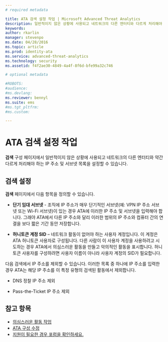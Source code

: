 ```yaml
---
# required metadata

title: ATA 검색 설정 작업 | Microsoft Advanced Threat Analytics
description: 일반적이지 않은 상황에 사용되고 네트워크의 다른 엔터티와 다르게 처리해야 하는 IP 주소 및 서브넷 목록을 구성하는 방법을 설명합니다.
keywords:
author: rkarlin
manager: stevenpo
ms.date: 04/28/2016
ms.topic: article
ms.prod: identity-ata
ms.service: advanced-threat-analytics
ms.technology: security
ms.assetid: f4f2ae30-4849-4a4f-8f6d-bfe99a32c746

# optional metadata

#ROBOTS:
#audience:
#ms.devlang:
ms.reviewer: bennyl
ms.suite: ems
#ms.tgt_pltfrm:
#ms.custom:

---
```


# ATA 검색 설정 작업
**검색** 구성 페이지에서 일반적이지 않은 상황에 사용되고 네트워크의 다른 엔터티와 약간 다르게 처리해야 하는 IP 주소 및 서브넷 목록을 설정할 수 있습니다.

## 검색 설정
**검색** 페이지에서 다음 항목을 정의할 수 있습니다.

-   **단기 임대 서브넷** - 조직에 IP 주소가 매우 단기적인 서브넷(예: VPN IP 주소 서브넷 또는 Wi-Fi 서브넷)이 있는 경우 ATA에 이러한 IP 주소 및 서브넷을 입력해야 합니다. 그래야 ATA에서 다른 IP 주소와 달리 이러한 범위의 IP 주소와 컴퓨터 간의 연결을 보다 짧은 기간 동안 저장합니다.

-   **허니토큰 계정 SID** – 네트워크 활동이 없어야 하는 사용자 계정입니다. 이 계정은 ATA 허니토큰 사용자로 구성됩니다. 다른 사람이 이 사용자 계정을 사용하려고 시도하는 경우 ATA에서 의심스러운 활동을 만들고 악의적인 활동을 표시합니다. 허니토큰 사용자를 구성하려면 사용자 이름이 아니라 사용자 계정의 SID가 필요합니다.

다음 검색에서 IP 주소를 제외할 수 있습니다. 이러한 목록 중 하나에 IP 주소를 입력한 경우 ATA는 해당 IP 주소를 이 특정 유형의 검색된 활동에서 제외합니다.

-   DNS 정찰 IP 주소 제외

-   Pass-the-Ticket IP 주소 제외

## 참고 항목
- [의심스러운 활동 작업](working-with-suspicious-activities.md)
- [ATA 구성 수정](modifying-ata-configuration.md)
- [지원이 필요한 경우 포럼을 확인하세요.](https://social.technet.microsoft.com/Forums/security/en-US/home?forum=mata)


<!--HONumber=Apr16_HO2-->


